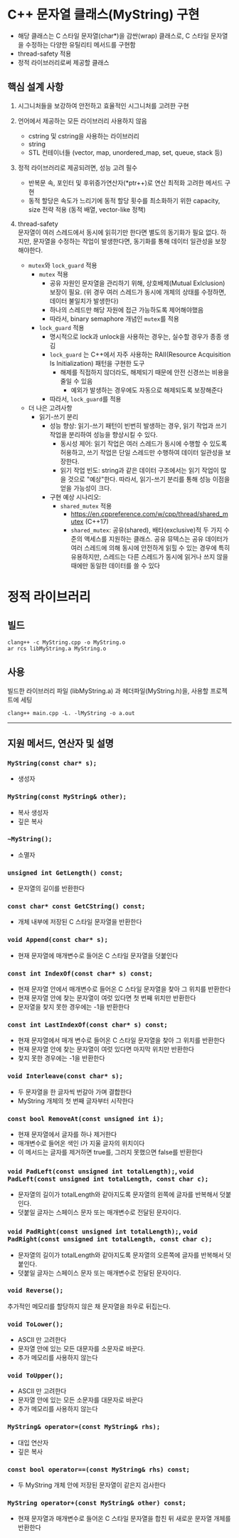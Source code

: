 # C++ 문자열 클래스(MyString) 구현
- 해당 클래스는 C 스타일 문자열(char*)을 감싼(wrap) 클래스로, C 스타일 문자열을 수정하는 다양한 유틸리티 메서드를 구현함
- thread-safety 적용
- 정적 라이브러리로써 제공할 클래스

## 핵심 설계 사항
1. 시그니처들을 보강하여 안전하고 효율적인 시그니처를 고려한 구현

2. 언어에서 제공하는 모든 라이브러리 사용하지 않음
    - cstring 및 cstring을 사용하는 라이브러리
    - string 
    - STL 컨테이너들 (vector, map, unordered_map, set, queue, stack 등)
  
3. 정적 라이브러리로 제공되려면, 성능 고려 필수
    - 반복문 속, 포인터 및 후위증가연산자(*ptr++)로 연산 최적화 고려한 메서드 구현
    - 동적 할당은 속도가 느리기에 동적 할당 횟수를 최소화하기 위한 capacity, size 전략 적용 (동적 배열, vector-like 정책)

4. thread-safety <br>
문자열이 여러 스레드에서 동시에 읽히기만 한다면 별도의 동기화가 필요 없다. 하지만, 문자열을 수정하는 작업이 발생한다면, 동기화를 통해 데이터 일관성을 보장해야한다.
    - `mutex`와 `lock_guard` 적용
        - `mutex` 적용
            - 공유 자원인 문자열을 관리하기 위해, 상호배제(Mutual Exlclusion) 보장이 필요. (위 경우 여러 스레드가 동시에 개체의 상태를 수정하면, 데이터 불일치가 발생한다)
            - 하나의 스레드만 해당 자원에 접근 가능하도록 제어해야했음
            - 따라서, binary semaphore 개념인 `mutex`를 적용
        - `lock_guard` 적용
            - 명시적으로 lock과 unlock을 사용하는 경우는, 실수할 경우가 종종 생김
            - `lock_guard` 는 C++에서 자주 사용하는 RAII(Resource Acquisition Is Initialization) 패턴을 구현한 도구
                - 해제를 직접하지 않더라도, 해제되기 때문에 안전 신경쓰는 비용을 줄일 수 있음
                    - 예외가 발생하는 경우에도 자동으로 해제되도록 보장해준다
            - 따라서, `lock_guard`를 적용
    - 더 나은 고려사항
        - 읽기-쓰기 분리
            - 성능 향상: 읽기-쓰기 패턴이 빈번히 발생하는 경우, 읽기 작업과 쓰기 작업을 분리하여 성능을 향상시킬 수 있다.
                - 동시성 제어: 읽기 작업은 여러 스레드가 동시에 수행할 수 있도록 허용하고, 쓰기 작업은 단일 스레드만 수행하여 데이터 일관성을 보장한다.
                - 읽기 작업 빈도: string과 같은 데이터 구조에서는 읽기 작업이 많을 것으로 "예상"한다. 따라서, 읽기-쓰기 분리를 통해 성능 이점을 얻을 가능성이 크다.
            - 구현 예상 시나리오:
                - `shared_mutex` 적용 
                    - https://en.cppreference.com/w/cpp/thread/shared_mutex (C++17)
                    - `shared_mutex`: 공유(shared), 배타(exclusive)적 두 가지 수준의 액세스를 지원하는 클래스. 공유 뮤텍스는 공유 데이터가 여러 스레드에 의해 동시에 안전하게 읽힐 수 있는 경우에 특히 유용하지만, 스레드는 다른 스레드가 동시에 읽거나 쓰지 않을 때에만 동일한 데이터를 쓸 수 있다

  
# 정적 라이브러리 
## 빌드
```shell
clang++ -c MyString.cpp -o MyString.o
ar rcs libMyString.a MyString.o
```

## 사용
빌드한 라이브러리 파일 (libMyString.a) 과 헤더파일(MyString.h)을, 사용할 프로젝트에 세팅

``` shell
clang++ main.cpp -L. -lMyString -o a.out
```

---

## 지원 메서드, 연산자 및 설명

### `MyString(const char* s);`
- 생성자
### `MyString(const MyString& other);`
- 복사 생성자
- 깊은 복사
### `~MyString();`
- 소멸자

### `unsigned int GetLength() const;`
- 문자열의 길이를 반환한다
### `const char* const GetCString() const;`
- 개체 내부에 저장된 C 스타일 문자열을 반환한다
### `void Append(const char* s);`
- 현재 문자열에 매개변수로 들어온 C 스타일 문자열을 덧붙인다
### `const int IndexOf(const char* s) const;`
- 현재 문자열 안에서 매개변수로 들어온 C 스타일 문자열을 찾아 그 위치를 반환한다
- 현재 문자열 안에 찾는 문자열이 여럿 있다면 첫 번째 위치만 반환한다
- 문자열을 찾지 못한 경우에는 -1을 반환한다
### `const int LastIndexOf(const char* s) const;`
- 현재 문자열에서 매개 변수로 들어온 C 스타일 문자열을 찾아 그 위치를 반환한다
- 현재 문자열 안에 찾는 문자열이 여럿 있다면 마지막 위치만 반환한다
- 찾지 못한 경우에는 -1을 반환한다
### `void Interleave(const char* s);`
- 두 문자열을 한 글자씩 번갈아 가며 결합한다
- MyString 개체의 첫 번째 글자부터 시작한다
### `const bool RemoveAt(const unsigned int i);`
- 현재 문자열에서 글자를 하나 제거한다
- 매개변수로 들어온 색인 i가 지울 글자의 위치이다
- 이 메서드는 글자를 제거하면 true를, 그러지 못했으면 false를 반환한다
### `void PadLeft(const unsigned int totalLength);`, `void PadLeft(const unsigned int totalLength, const char c);`
- 문자열의 길이가 totalLength와 같아지도록 문자열의 왼쪽에 글자를 반복해서 덧붙인다.
- 덧붙일 글자는 스페이스 문자 또는 매개변수로 전달된 문자이다.
### `void PadRight(const unsigned int totalLength);`, `void PadRight(const unsigned int totalLength, const char c);`
- 문자열의 길이가 totalLength와 같아지도록 문자열의 오른쪽에 글자를 반복해서 덧붙인다.
- 덧붙일 글자는 스페이스 문자 또는 매개변수로 전달된 문자이다.
### `void Reverse();`
추가적인 메모리를 할당하지 않은 채 문자열을 좌우로 뒤집는다.
### `void ToLower();`
- ASCII 만 고려한다
- 문자열 안에 있는 모든 대문자를 소문자로 바꾼다.
- 추가 메모리를 사용하지 않는다
### `void ToUpper();`
- ASCII 만 고려한다
- 문자열 안에 있는 모든 소문자를 대문자로 바꾼다 
- 추가 메모리를 사용하지 않는다

### `MyString& operator=(const MyString& rhs);`
- 대입 연산자
- 깊은 복사
### `const bool operator==(const MyString& rhs) const;`
- 두 MyString 개체 안에 저장된 문자열이 같은지 검사한다
### `MyString operator+(const MyString& other) const;`
- 현재 문자열과 매개변수로 들어온 C 스타일 문자열을 합친 뒤 새로운 문자열 개체를 반환한다
